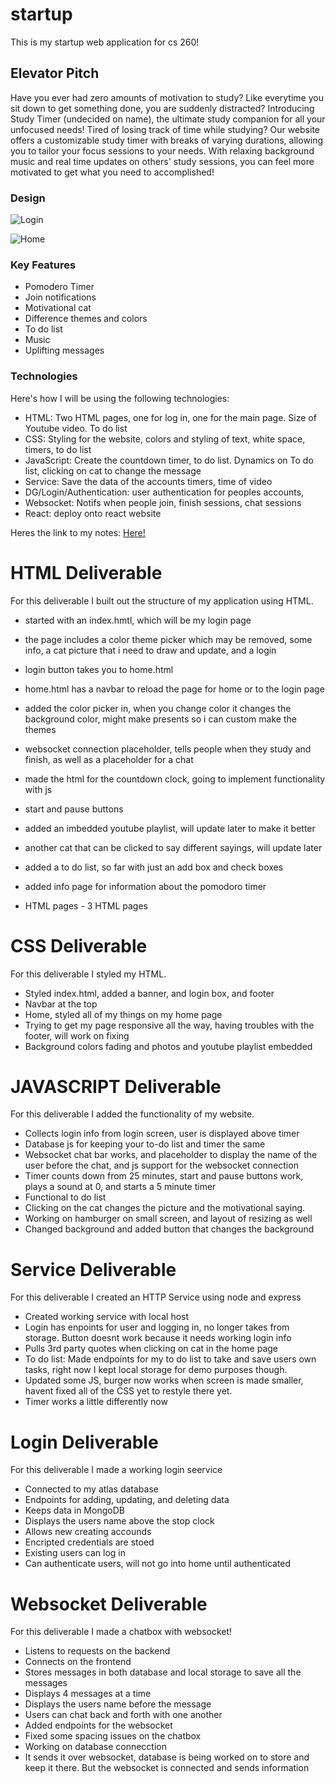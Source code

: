 # startup
This is my startup web application for cs 260!
## Elevator Pitch
  Have you ever had zero amounts of motivation to study? Like everytime you sit down to get something done, you are suddenly distracted? Introducing Study Timer (undecided on name), the ultimate study companion for all your unfocused needs! Tired of losing track of time while studying? Our website offers a customizable study timer with breaks of varying durations, allowing you to tailor your focus sessions to your needs. With relaxing background music and real time updates on others' study sessions, you can feel more motivated to get what you need to accomplished!
### Design

![Login](https://github.com/ryannpx/startup/assets/100808014/9cfd9106-b629-4164-91eb-3b5234b43355)

![Home](https://github.com/ryannpx/startup/assets/100808014/57ee7843-0d17-4566-a9ee-d29e882d32d1)


### Key Features
- Pomodero Timer 
- Join notifications
- Motivational cat
- Difference themes and colors
- To do list
- Music
- Uplifting messages

### Technologies
Here's how I will be using the following technologies:
- HTML: Two HTML pages, one for log in, one for the main page. Size of Youtube video. To do list
- CSS: Styling for the website, colors and styling of text, white space, timers, to do list
- JavaScript: Create the countdown timer, to do list. Dynamics on To do list, clicking on cat to change the message
- Service: Save the data of the accounts timers, time of video
- DG/Login/Authentication: user authentication for peoples accounts, 
- Websocket: Notifs when people join, finish sessions, chat sessions
- React: deploy onto react website 


Heres the link to my notes: [Here!](notes.md)


# HTML Deliverable
For this deliverable I built out the structure of my application using HTML.
- started with an index.hmtl, which will be my login page
- the page includes a color theme picker which may be removed, some info, a cat picture that i need to draw and update, and a login
- login button takes you to home.html
- home.html has a navbar to reload the page for home or to the login page
- added the color picker in, when you change color it changes the background color, might make presents so i can custom make the themes
- websocket connection placeholder, tells people when they study and finish, as well as a placeholder for a chat
- made the html for the countdown clock, going to implement functionality with js
- start and pause buttons
- added an imbedded youtube playlist, will update later to make it better
- another cat that can be clicked to say different sayings, will update later
- added a to do list, so far with just an add box and check boxes
- added info page for information about the pomodoro timer

- HTML pages - 3 HTML pages

# CSS Deliverable
For this deliverable I styled my HTML.
- Styled index.html, added a banner, and login box, and footer
- Navbar at the top
- Home, styled all of my things on my home page
- Trying to get my page responsive all the way, having troubles with the footer, will work on fixing
- Background colors fading and photos and youtube playlist embedded

# JAVASCRIPT Deliverable
For this deliverable I added the functionality of my website.
- Collects login info from login screen, user is displayed above timer
- Database js for keeping your to-do list and timer the same
- Websocket chat bar works, and placeholder to display the name of the user before the chat, and js support for the websocket connection
- Timer counts down from 25 minutes, start and pause buttons work, plays a sound at 0, and starts a 5 minute timer
- Functional to do list
- Clicking on the cat changes the picture and the motivational saying. 
- Working on hamburger on small screen, and layout of resizing as well
- Changed background and added button that changes the background

# Service Deliverable
For this deliverable I created an HTTP Service using node and express
- Created working service with local host
- Login has enpoints for user and logging in, no longer takes from storage. Button doesnt work because it needs working login info
- Pulls 3rd party quotes when clicking on cat in the home page
- To do list: Made endpoints for my to do list to take and save users own tasks, right now I kept local storage for demo purposes though.
- Updated some JS, burger now works when screen is made smaller, havent fixed all of the CSS yet to restyle there yet.
- Timer works a little differently now
# Login Deliverable
For this deliverable I made a working login seervice
- Connected to my atlas database
- Endpoints for adding, updating, and deleting data
- Keeps data in MongoDB
- Displays the users name above the stop clock
- Allows new creating accounds
- Encripted credentials are stoed
- Existing users can log in
- Can authenticate users, will not go into home until authenticated
# Websocket Deliverable
For this deliverable I made a chatbox with websocket!
- Listens to requests on the backend
- Connects on the frontend
- Stores messages in both database and local storage to save all the messages
- Displays 4 messages at a time
- Displays the users name before the message
- Users can chat back and forth with one another
- Added endpoints for the websocket
- Fixed some spacing issues on the chatbox
- Working on database connecction
- It sends it over websocket, database is being worked on to store and keep it there. But the websocket is connected and sends information
